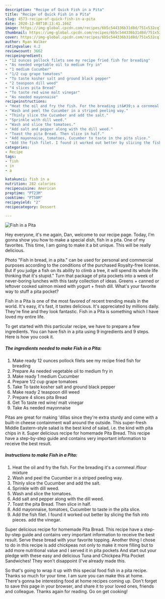 ```yaml
---
description: "Recipe of Quick Fish in a Pita"
title: "Recipe of Quick Fish in a Pita"
slug: 4573-recipe-of-quick-fish-in-a-pita
date: 2020-12-08T10:13:41.166Z
image: https://img-global.cpcdn.com/recipes/6b5c544336b31d8d/751x532cq70/fish-in-a-pita-recipe-main-photo.jpg
thumbnail: https://img-global.cpcdn.com/recipes/6b5c544336b31d8d/751x532cq70/fish-in-a-pita-recipe-main-photo.jpg
cover: https://img-global.cpcdn.com/recipes/6b5c544336b31d8d/751x532cq70/fish-in-a-pita-recipe-main-photo.jpg
author: Ryan Walker
ratingvalue: 4.2
reviewcount: 3662
recipeingredient:
- "12 ounces pollock filets see my recipe fried fish for breading"
- "As needed vegetable oil to medium fry in"
- "1 medium Cucumber"
- "1/2 cup grape tomatoes"
- "To taste kosher salt and ground black pepper"
- "2 teaspoon dill weed"
- "4 slices pita Bread"
- "To taste red wine malt vinegar"
- "As needed mayonnaise"
recipeinstructions:
- "Heat the oil and fry the fish. For the breading it&#39;s a cornmeal /flour mixture"
- "Wash and peel the Cucumber in a striped peeling way."
- "Thinly slice the Cucumber and add the salt."
- "Sprinkle with dill weed."
- "Wash and slice the tomatoes."
- "Add salt and pepper along with the dill weed."
- "Toast the pita Bread. Then slice in half."
- "Add mayonnaise, tomatoes, Cucumber to taste in the pita slice."
- "Add the fish filet. I found it worked out better by slicing the fish into pieces. add the vinegar."
categories:
- Recipe
tags:
- fish
- in
- a

katakunci: fish in a 
nutrition: 282 calories
recipecuisine: American
preptime: "PT23M"
cooktime: "PT50M"
recipeyield: "2"
recipecategory: Dessert

---
```



![Fish in a Pita](https://img-global.cpcdn.com/recipes/6b5c544336b31d8d/751x532cq70/fish-in-a-pita-recipe-main-photo.jpg)

Hey everyone, it's me again, Dan, welcome to our recipe page. Today, I'm gonna show you how to make a special dish, fish in a pita. One of my favorites. This time, I am going to make it a bit unique. This will be really delicious.

Photo &#34;Fish in bread, in a pita.&#34; can be used for personal and commercial purposes according to the conditions of the purchased Royalty-free license. But if you judge a fish on its ability to climb a tree, it will spend its whole life thinking that it&#39;s stupid.&#34; Turn that package of pita pockets into a week of never-boring lunches with this tasty collection of ideas. Greens + canned or leftover cooked salmon mixed with yogurt + fresh dill. What&#39;s your favorite way to stuff a pita pocket?

Fish in a Pita is one of the most favored of recent trending meals in the world. It's easy, it's fast, it tastes delicious. It's appreciated by millions daily. They're fine and they look fantastic. Fish in a Pita is something which I have loved my entire life.


To get started with this particular recipe, we have to prepare a few ingredients. You can have fish in a pita using 9 ingredients and 9 steps. Here is how you cook it.

<!--inarticleads1-->

##### The ingredients needed to make Fish in a Pita:

1. Make ready 12 ounces pollock filets see my recipe fried fish for breading
1. Prepare As needed vegetable oil to medium fry in
1. Make ready 1 medium Cucumber
1. Prepare 1/2 cup grape tomatoes
1. Take To taste kosher salt and ground black pepper
1. Make ready 2 teaspoon dill weed
1. Prepare 4 slices pita Bread
1. Get To taste red wine/ malt vinegar
1. Take As needed mayonnaise


Pitas are great for making &#39;dillas since they&#39;re extra sturdy and come with a built-in cheese containment wall around the outside. This super-fresh Middle Eastern-style salad is the best kind of salad, i.e. the kind with pita chips in it. Super delicious recipe for homemade Pita Bread. This recipe have a step-by-step guide and contains very important information to receive the best result. 

<!--inarticleads2-->

##### Instructions to make Fish in a Pita:

1. Heat the oil and fry the fish. For the breading it&#39;s a cornmeal /flour mixture
1. Wash and peel the Cucumber in a striped peeling way.
1. Thinly slice the Cucumber and add the salt.
1. Sprinkle with dill weed.
1. Wash and slice the tomatoes.
1. Add salt and pepper along with the dill weed.
1. Toast the pita Bread. Then slice in half.
1. Add mayonnaise, tomatoes, Cucumber to taste in the pita slice.
1. Add the fish filet. I found it worked out better by slicing the fish into pieces. add the vinegar.


Super delicious recipe for homemade Pita Bread. This recipe have a step-by-step guide and contains very important information to receive the best result. Serve these bread with your favorite topping. Another thing I chose to do in this recipe is add chickpeas not only to make it more filling but to add more nutritional value and I served it in pita pockets And start out your pledge with these easy and delicious Tuna and Chickpea Pita Pocket Sandwiches! They won&#39;t disappoint (I&#39;ve already made this. 

So that's going to wrap it up with this special food fish in a pita recipe. Thanks so much for your time. I am sure you can make this at home. There's gonna be interesting food at home recipes coming up. Don't forget to save this page in your browser, and share it to your loved ones, friends and colleague. Thanks again for reading. Go on get cooking!
